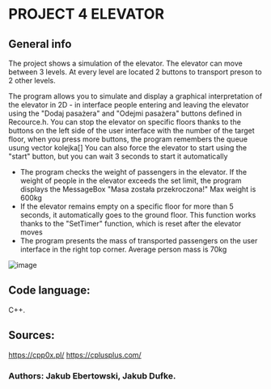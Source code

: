 # PROJECT 4 ELEVATOR
## General info 

The project shows a simulation of the elevator. The elevator can move between 3 levels.  At every level are located 2 buttons to transport preson to 2 other levels. 


The program allows you to simulate and display a graphical interpretation of the elevator in 2D - in interface people entering and leaving the elevator using the "Dodaj pasażera" and "Odejmi pasażera" buttons defined in Recource.h.
You can stop the elevator on specific floors thanks to the buttons on the left side of the user interface with the number of the target floor, when you press more buttons, the program remembers the queue usung vector<int> kolejka[]
You can also force the elevator to start using the "start" button, but you can wait 3 seconds to start it automatically

- The program checks the weight of passengers in the elevator.
If the weight of people in the elevator exceeds the set limit, the program displays the MessageBox "Masa została przekroczona!"
Max weight is 600kg
- If the elevator remains empty on a specific floor for more than 5 seconds, it automatically goes to the ground floor. 
This function works thanks to the "SetTimer" function, which is reset after the elevator moves
- The program presents the mass of transported passengers on the user interface in the right top corner. Average person mass is 70kg 


![image](https://github.com/jwszol-classes/tp2023-KubiHombre/assets/106477285/1db56057-5efd-47ae-9170-b3a326d72ed9)


## Code language: 
C++.
## Sources: 
https://cpp0x.pl/
https://cplusplus.com/
### Authors: Jakub Ebertowski, Jakub Dufke. 
